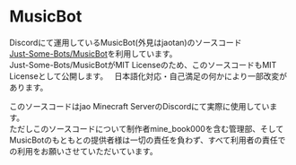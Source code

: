 # MusicBot
Discordにて運用しているMusicBot(外見はjaotan)のソースコード  
[Just-Some-Bots/MusicBot](https://github.com/Just-Some-Bots/MusicBot)を利用しています。  
Just-Some-Bots/MusicBotがMIT Licenseのため、このソースコードもMIT Licenseとして公開します。  
日本語化対応・自己満足の何かにより一部改変があります。  

このソースコードはjao Minecraft ServerのDiscordにて実際に使用しています。  
ただしこのソースコードについて制作者mine_book000を含む管理部、そしてMusicBotのもともとの提供者様は一切の責任を負わず、すべて利用者の責任での利用をお願いさせていただいています。
